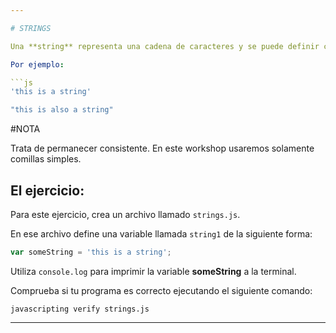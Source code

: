 ```yaml
---

# STRINGS

Una **string** representa una cadena de caracteres y se puede definir con comillas dobles o simples.

Por ejemplo:

```js
'this is a string'

"this is also a string"
```
#NOTA

Trata de permanecer consistente. En este workshop usaremos solamente comillas simples.

## El ejercicio:

Para este ejercicio, crea un archivo llamado `strings.js`.

En ese archivo define una variable llamada `string1` de la siguiente forma:

```js
var someString = 'this is a string';
```

Utiliza `console.log` para imprimir la variable **someString** a la terminal.

Comprueba si tu programa es correcto ejecutando el siguiente comando:

`javascripting verify strings.js`

---
```

